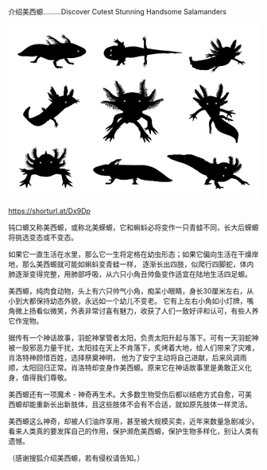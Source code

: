 介绍美西螈.........Discover Cutest Stunning Handsome Salamanders


![介绍美西螈Discover Cutest Stunning Handsome Salamanders](https://github.com/ywangnccu/ywang/blob/main/images/Salamanders.jpg)

https://shorturl.at/Dx9Dp

钝口螈又称美西螈，或称北美蝾螈，它和蝌蚪必将变作一只青蛙不同，长大后蝾螈将挑选变态或不变态。

如果它一直生活在水里，那么它一生将定格在幼虫形态；如果它偏向生活在干燥岸地，那么美西螈就可能如蝌蚪变青蛙一样，
逐渐长出四肢，似爬行四脚蛇，体内肺逐渐变得完整，用肺部呼吸，从六只小角丑帅鱼变作适宜在陆地生活四足螈。

美西螈，纯肉食动物，头上有六只帅气小角，痴呆小眼睛，身长30厘米左右，从小到大都保持幼态外貌，永远如一个幼儿不变老。
它有上左右小角如小灯牌，嘴角微上扬看似微笑，外表非常讨喜有魅力，收获了人们一致好评和认可，有些人养它作宠物。

据传有一个神话故事，羽蛇神掌管者太阳，负责太阳升起与落下。可有一天羽蛇神被一股邪恶力量干扰，太阳挂在天上不肯落下，炙烤着大地，给人们带来了灾难，肖洛特神顾惜百姓，选择祭奠神明，
他为了安宁主动将自己进献，后来风调雨顺，太阳回归正常。肖洛特却变身作美西螈。原来它在神话故事里是勇敢正义化身，值得我们尊敬。

美西螈还有一项魔术 - 神奇再生术。大多数生物受伤后都以结疤方式自愈，可美西螈却能重新长出新肢体，且这些肢体不会有不合适，就如原先肢体一样灵活。

美西螈这么神奇，却被人们油炸享用，甚至被大规模买卖，近年来数量急剧减少。看来人类真的要发挥自己的作用，保护濒危美西螈，保护生物多样化，别让人类有遗憾。

（感谢搜狐介绍美西螈，若有侵权请告知。）
